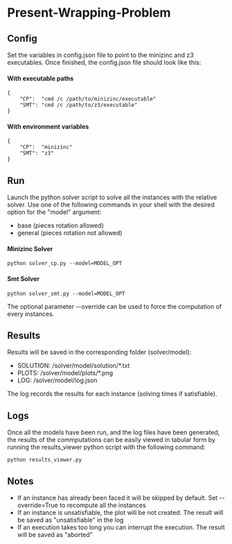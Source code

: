 # Present-Wrapping-Problem
 
## Config

Set the variables in config.json file to point to the minizinc and z3 executables.
Once finished, the config.json file should look like this:

#### With executable paths
```
{
    "CP":  "cmd /c /path/to/minizinc/executable"
    "SMT": "cmd /c /path/to/z3/executable"
}
```
#### With environment variables
```
{
    "CP":  "minizinc"
    "SMT": "z3"
}
```

## Run

Launch the python solver script to solve all the instances with the relative solver.
Use one of the following commands in your shell with the desired option for the "model" argument:
 - base (pieces rotation allowed)
 - general (pieces rotation not allowed)

#### Minizinc Solver
```
python solver_cp.py --model=MODEL_OPT
```
#### Smt Solver
```
python solver_smt.py --model=MODEL_OPT
```

The optional parameter --override can be used to force the computation of every instances.

## Results

Results will be saved in the corresponding folder (solver/model):
 - SOLUTION: /solver/model/solution/\*.txt
 - PLOTS: /solver/model/plots/\*.png
 - LOG: /solver/model/log.json

The log records the results for each instance (solving times if satisfiable).

## Logs

Once all the models have been run, and the log files have been generated, the results of the commputations
can be easily viewed in tabular form by running the results_viewer python script with the following command:
```
python results_viewer.py
```

## Notes

- If an instance has already been faced it will be skipped by default. Set --override=True to recompute all the instances
- If an instance is unsatisfiable, the plot will be not created. The result will be saved as "unsatisfiable" in the log
- If an execution takes too long you can interrupt the execution. The result will be saved as "aborted"
